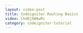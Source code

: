 ```yaml
---
layout: video-post
title: Codeigniter Routing Basics
video: Lhd0jhWAwRc
category: codeigniter-tutorial
---
```

